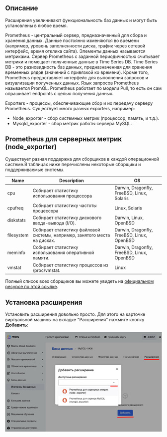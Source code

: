## Описание

Расширения увеличивают функциональность баз данных и могут быть установлены в любое время.

Prometheus - центральный сервер, предназначенный для сбора и хранения данных. Данные постоянно изменяются во времени (например, уровень заполненности диска, трафик через сетевой интерфейс, время отклика сайта). Элементы данных называются метриками. Сервер Prometheus с заданной периодичностью считывает метрики и помещает полученные данные в Time Series DB. Time Series DB - это разновидность баз данных, предназначенная для хранения временных рядов (значений с привязкой ко времени). Кроме того, Prometheus предоставляет интерфейс для выполнения запросов и визуализации полученных данных. Язык запросов Prometheus называется PromQL. Prometheus работает по модели Pull, то есть он сам опрашивает endpoints с целью получения данных.

Exporters - процессы, обеспечивающие сбор и их передачу серверу Prometheus. Существует много разных exporters, например:

- Node_exporter - сбор системных метрик (процессор, память, и т.д.).
- Mysqld_exporter - сбор метрик работы сервера MySQL.

## Prometheus для серверных метрик (node_exporter)

Существует разная поддержка для сборщиков в каждой операционной системе.В таблицах ниже перечислены некоторые сборщики и поддерживаемые системы.

| Name       | Description                                                               | OS                                         |
| ---------- |---------------------------------------------------------------------------| ------------------------------------------ |
| cpu        | Собирает статистику использования процессора                              | Darwin, Dragonfly, FreeBSD, Linux, Solaris |
| cpufreq    | Собирает статистику частоты процессора                                    | Linux, Solaris                             |
| diskstats  | Собирает статистику дискового ввода-вывода (I/O).                         | Darwin, Linux, OpenBSD                     |
| filesystem | Собирает статистику файловой системы, например, занятого места на дисках. | Darwin, Dragonfly, FreeBSD, Linux, OpenBSD |
| meminfo    | Собирает статистику использования оперативной памяти.                     | Darwin, Dragonfly, FreeBSD, Linux, OpenBSD |
| vmstat     | Собирает статистику процессов из /proc/vmstat.                            | Linux                                      |

Полный список всех сборщиков вы можете увидеть на [официальном ресурсе по этой ссылке](https://github.com/prometheus/node_exporter#collectors).

## Установка расширения

Установить расширения довольно просто. Для этого на карточке виртуальной машины на вкладке "Расширения" нажмите кнопку **Добавить**:

![](./assets/1604483451702-1604483451702.png)
